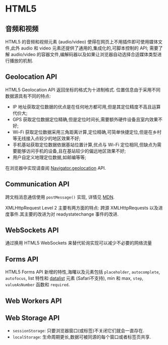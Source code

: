 # HTML5

## 音频和视频

HTML5 的音频和视频元素 (audio/video) 使得在网页上不用插件即可使用媒体文件,此外 audio 和 video 元素还提供了通用的,集成化的,可脚本控制的 API; 需要了解 audio/video 的容器文件,编解码器以及如果让浏览器自动选择合适媒体类型进行播放的机制.

##  Geolocation API

HTML5 Geolocation API 返回坐标的格式为十进制格式. 位置信息由于采用不同数据源具有不同的特点:

* IP 地址获取定位数据的优点是在任何地方都可用,但是其定位精度不高且运算代价大;
* GPS 获取定位数据定位精确,但是定位时间长,需要额外硬件设备且室内效果不好;
* Wi-Fi 获取定位数据采用三角距离计算,定位精确,可简单快捷定位,但是在乡村等无线接入点较少的地区效果不好;
* 手机基站获取定位数据依据基站位置计算,优点与 Wi-Fi 定位相同,但缺点为需要能够访问手机的设备,且在基站较少的偏远地区效果不好;
* 用户自定义地理定位数据,如邮编等等;

在浏览器中实现请查阅 [Navigator.geolocation](https://developer.mozilla.org/en-US/docs/Web/API/Navigator/geolocation) API.

## Communication API

跨文档消息通信使用 `postMessage()` 实现, 详情见 [MDN](https://developer.mozilla.org/zh-CN/docs/Web/API/Window/postMessage).

XMLHttpRequest Level 2 主要有两方面的特点: 跨源 XMLHttpRequests  以及进度事件.其主要的改进为对 readystatechange 事件的改进.

## WebSockets API

通过换用 HTML5 WebSockets 来替代轮询实现可以减少不必要的网络流量

##  Forms API

HTML5 Forms API 新增的特性,海曙以及元素包括 `placeholder`, `autocomplete`, `autofocus`, list 特性和 [datalist](https://developer.mozilla.org/en-US/docs/Web/HTML/Element/datalist) 元素 (Safari不支持), min 和 max, `step`, `valueAsNumber` 函数和 `required`.

## Web Workers API

## Web Storage API

* `sessionStorage`: 只要浏览器窗口(或标签)不关闭它们就会一直存在. 
* `localStorage`: 生命周期更长,数据可被同源的每个窗口或者标签页共享.
